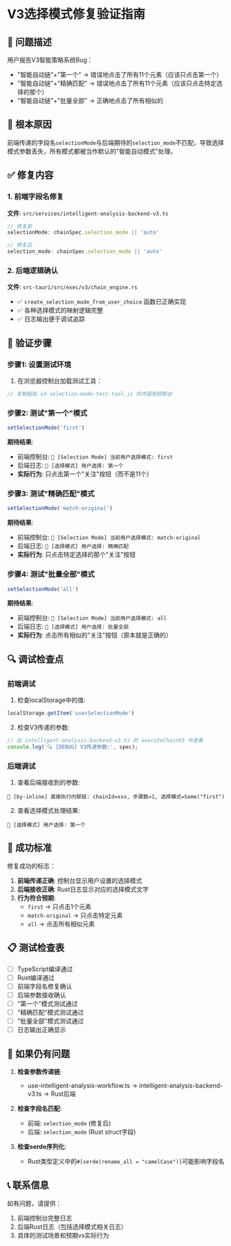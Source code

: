 # V3选择模式修复验证指南

## 🎯 问题描述
用户报告V3智能策略系统Bug：
- "智能自动链"+"第一个" → 错误地点击了所有11个元素（应该只点击第一个）
- "智能自动链"+"精确匹配" → 错误地点击了所有11个元素（应该只点击特定选择的那个）
- "智能自动链"+"批量全部" → 正确地点击了所有相似的

## 🔧 根本原因
前端传递的字段名`selectionMode`与后端期待的`selection_mode`不匹配，导致选择模式参数丢失，所有模式都被当作默认的"智能自动模式"处理。

## ✅ 修复内容

### 1. 前端字段名修复
**文件**: `src/services/intelligent-analysis-backend-v3.ts`
```typescript
// 修复前
selectionMode: chainSpec.selection_mode || 'auto'

// 修复后  
selection_mode: chainSpec.selection_mode || 'auto'
```

### 2. 后端逻辑确认
**文件**: `src-tauri/src/exec/v3/chain_engine.rs`
- ✅ `create_selection_mode_from_user_choice` 函数已正确实现
- ✅ 各种选择模式的映射逻辑完整
- ✅ 日志输出便于调试追踪

## 🧪 验证步骤

### 步骤1: 设置测试环境
1. 在浏览器控制台加载测试工具：
```javascript
// 复制粘贴 v3-selection-mode-test-tool.js 的内容到控制台
```

### 步骤2: 测试"第一个"模式
```javascript
setSelectionMode('first')
```
**期待结果**:
- 前端控制台: `🎯 [Selection Mode] 当前用户选择模式: first`
- 后端日志: `🎯 [选择模式] 用户选择: 第一个` 
- **实际行为**: 只点击第一个"关注"按钮（而不是11个）

### 步骤3: 测试"精确匹配"模式  
```javascript
setSelectionMode('match-original')
```
**期待结果**:
- 前端控制台: `🎯 [Selection Mode] 当前用户选择模式: match-original`
- 后端日志: `🎯 [选择模式] 用户选择: 精确匹配`
- **实际行为**: 只点击特定选择的那个"关注"按钮

### 步骤4: 测试"批量全部"模式
```javascript  
setSelectionMode('all')
```
**期待结果**:
- 前端控制台: `🎯 [Selection Mode] 当前用户选择模式: all`
- 后端日志: `🎯 [选择模式] 用户选择: 批量全部`
- **实际行为**: 点击所有相似的"关注"按钮（原本就是正确的）

## 🔍 调试检查点

### 前端调试
1. 检查localStorage中的值:
```javascript
localStorage.getItem('userSelectionMode')
```

2. 检查V3传递的参数:
```javascript
// 在 intelligent-analysis-backend-v3.ts 的 executeChainV3 中查看
console.log('🔍 [DEBUG] V3传递参数:', spec);
```

### 后端调试  
1. 查看后端接收到的参数:
```
🔗 [by-inline] 直接执行内联链: chainId=xxx, 步骤数=1, 选择模式=Some("first")
```

2. 查看选择模式处理结果:
```
🎯 [选择模式] 用户选择: 第一个
```

## 🎯 成功标准

修复成功的标志：
1. **前端传递正确**: 控制台显示用户设置的选择模式
2. **后端接收正确**: Rust日志显示对应的选择模式文字
3. **行为符合预期**: 
   - `first` → 只点击1个元素
   - `match-original` → 只点击特定元素 
   - `all` → 点击所有相似元素

## 📋 测试检查表

- [ ] TypeScript编译通过
- [ ] Rust编译通过  
- [ ] 前端字段名修复确认
- [ ] 后端参数接收确认
- [ ] "第一个"模式测试通过
- [ ] "精确匹配"模式测试通过
- [ ] "批量全部"模式测试通过
- [ ] 日志输出正确显示

## 🚨 如果仍有问题

1. **检查参数传递链**:
   - use-intelligent-analysis-workflow.ts → intelligent-analysis-backend-v3.ts → Rust后端

2. **检查字段名匹配**:
   - 前端: `selection_mode` (修复后)
   - 后端: `selection_mode` (Rust struct字段)

3. **检查serde序列化**:
   - Rust类型定义中的`#[serde(rename_all = "camelCase")]`可能影响字段名

## 📞 联系信息
如有问题，请提供：
1. 前端控制台完整日志
2. 后端Rust日志（包括选择模式相关日志）
3. 具体的测试场景和预期vs实际行为